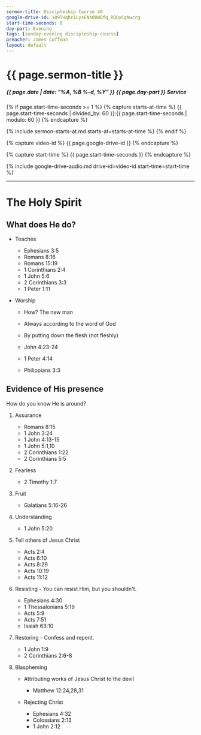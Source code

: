 ```yaml
---
sermon-title: Discipleship Course 40
google-drive-id: 109lHqhc1LysENb08WQfq_RQQyCgNwcrg
start-time-seconds: 0
day-part: Evening
tags: [sunday-evening discipleship-course]
preacher: James Coffman
layout: default
---
```


# {{ page.sermon-title }}

##### {{ page.date | date: "%A, %B %-d, %Y" }} {{ page.day-part }} Service

{% if page.start-time-seconds >= 1 %}
{% capture starts-at-time %}
{{ page.start-time-seconds | divided_by: 60 }}:{{ page.start-time-seconds | modulo: 60 }}
{% endcapture %}

{% include sermon-starts-at.md starts-at=starts-at-time %}
{% endif %}

{% capture video-id %}
{{ page.google-drive-id }}
{% endcapture %}

{% capture start-time %}
{{ page.start-time-seconds }}
{% endcapture %}

{% include google-drive-audio.md drive-id=video-id start-time=start-time %}

***

# The Holy Spirit

## What does He do?

- Teaches
    - Ephesians 3:5
    - Romans 8:16
    - Romans 15:19
    - 1 Corinthians 2:4
    - 1 John 5:6
    - 2 Corinthians 3:3
    - 1 Peter 1:11

- Worship
    - How? The new man
    - Always according to the word of God
    - By putting down the flesh (not fleshly)

    - John 4:23-24
    - 1 Peter 4:14
    - Philippians 3:3

## Evidence of His presence

How do you know He is around?

1. Assurance
    - Romans 8:15
    - 1 John 3:24
    - 1 John 4:13-15
    - 1 John 5:1,10
    - 2 Corinthians 1:22
    - 2 Corinthians 5:5

2. Fearless
    - 2 Timothy 1:7

3. Fruit
    - Galatians 5:16-26
    
4. Understanding
    - 1 John 5:20

5. Tell others of Jesus Christ
    - Acts 2:4
    - Acts 6:10
    - Acts 8:29
    - Acts 10:19
    - Acts 11:12

6. Resisting - You can resist Him, but you shouldn't.
    - Ephesians 4:30
    - 1 Thessalonians 5:19
    - Acts 5:9
    - Acts 7:51
    - Isaiah 63:10

7. Restoring - Confess and repent.
    - 1 John 1:9
    - 2 Corinthians 2:6-8

8. Blaspheming
    - Attributing works of Jesus Christ to the devil
        - Matthew 12:24,28,31

    - Rejecting Christ
        - Ephesians 4:32
        - Colossians 2:13
        - 1 John 2:12
